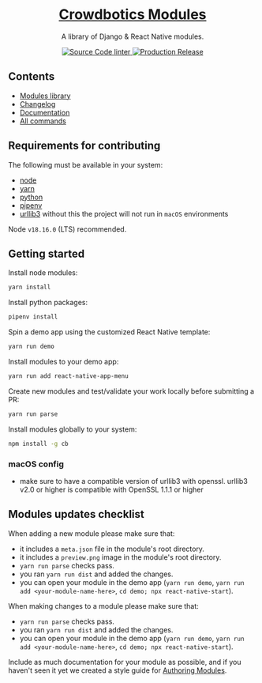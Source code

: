 <h1 align="center">
  <a href="https://crowdbotics.com">
    Crowdbotics Modules
  </a>
</h1>

<p align="center">
  A library of Django & React Native modules.
</p>

<p align="center">
  <a href="https://github.com/crowdbotics/modules/actions/workflows/lint.yml">
    <img src="https://github.com/crowdbotics/modules/actions/workflows/lint.yml/badge.svg" alt="Source Code linter" />
  </a>
  <a href="https://github.com/crowdbotics/modules/actions/workflows/release.yml">
    <img src="https://github.com/crowdbotics/modules/actions/workflows/release.yml/badge.svg" alt="Production Release" />
  </a>
</p>

## Contents

- [Modules library](/modules)
- [Changelog](/CHANGELOG.md)
- [Documentation](https://docs.crowdbotics.com)
- [All commands](https://docs.crowdbotics.com/modules-commands)

## Requirements for contributing

The following must be available in your system:

- [node](https://nodejs.org/en)
- [yarn](https://yarnpkg.com/)
- [python](https://www.python.org/)
- [pipenv](https://pypi.org/project/pipenv/)
- [urllib3](https://urllib3.readthedocs.io/en/stable/) without this the project will not run in ```macOS``` environments

Node `v18.16.0` (LTS) recommended.

## Getting started

Install node modules:

```sh
yarn install
```

Install python packages:

```sh
pipenv install
```

Spin a demo app using the customized React Native template:

```sh
yarn run demo
```

Install modules to your demo app:

```sh
yarn run add react-native-app-menu
```

Create new modules and test/validate your work locally before submitting a PR:

```sh
yarn run parse
```

Install modules globally to your system:
```sh
npm install -g cb
```

### macOS config
- make sure to have a compatible version of urllib3 with openssl. urllib3 v2.0 or higher is compatible with OpenSSL 1.1.1 or higher

## Modules updates checklist

When adding a new module please make sure that:

- it includes a `meta.json` file in the module's root directory.
- it includes a `preview.png` image in the module's root directory.
- `yarn run parse` checks pass.
- you ran `yarn run dist` and added the changes.
- you can open your module in the demo app (`yarn run demo`, `yarn run add <your-module-name-here>`, `cd demo; npx react-native-start`).

When making changes to a module please make sure that:

- `yarn run parse` checks pass.
- you ran `yarn run dist` and added the changes.
- you can open your module in the demo app (`yarn run demo`, `yarn run add <your-module-name-here>`, `cd demo; npx react-native-start`).

Include as much documentation for your module as possible, and if you haven't seen it yet we created a style guide for [Authoring Modules](https://docs.crowdbotics.com/authoring-modules).
